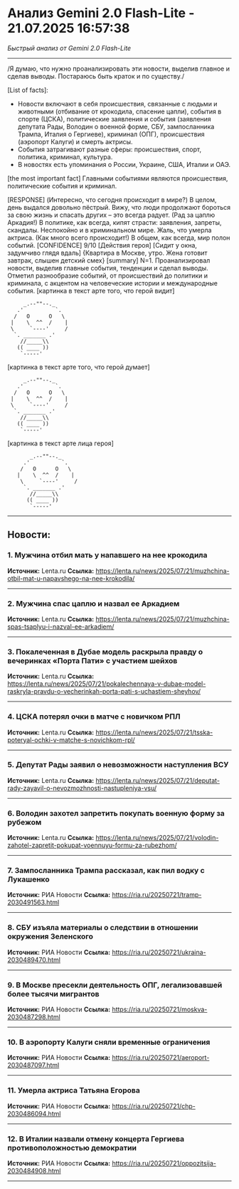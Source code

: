 # Анализ Gemini 2.0 Flash-Lite - 21.07.2025 16:57:38

*Быстрый анализ от Gemini 2.0 Flash-Lite*

---

/Я думаю, что нужно проанализировать эти новости, выделив главное и сделав выводы. Постараюсь быть краток и по существу./

[List of facts]:
*   Новости включают в себя происшествия, связанные с людьми и животными (отбивание от крокодила, спасение цапли), события в спорте (ЦСКА), политические заявления и события (заявления депутата Рады, Володин о военной форме, СБУ, зампосланника Трампа, Италия о Гергиеве), криминал (ОПГ), происшествия (аэропорт Калуги) и смерть актрисы.
*   События затрагивают разные сферы: происшествия, спорт, политика, криминал, культура.
*   В новостях есть упоминания о России, Украине, США, Италии и ОАЭ.

[the most important fact] Главными событиями являются происшествия, политические события и криминал.

[RESPONSE]
(Интересно, что сегодня происходит в мире?)
В целом, день выдался довольно пёстрый. Вижу, что люди продолжают бороться за свою жизнь и спасать других – это всегда радует. (Рад за цаплю Аркадия!) В политике, как всегда, кипят страсти: заявления, запреты, скандалы. Неспокойно и в криминальном мире. Жаль, что умерла актриса. (Как много всего происходит!) В общем, как всегда, мир полон событий.
[CONFIDENCE] 9/10
[Действия героя] [Сидит у окна, задумчиво глядя вдаль]
{Квартира в Москве, утро. Жена готовит завтрак, слышен детский смех}
[summary] N=1. Проанализировал новости, выделив главные события, тенденции и сделал выводы. Отметил разнообразие событий, от происшествий до политики и криминала, с акцентом на человеческие истории и международные события.
[картинка в текст арте того, что герой видит]
```
     _.--""--._
   .'          `.
  /   O      O   \
 |    \  ^^  /    |
 \     `----'     /
  `. _______ .'
    //_____\\
   (( ____ ))
    `-----'
```
[картинка в текст арте того, что герой думает]
```
     _.--""--._
   .'          `.
  /   O      O   \
 |    \  ^^  /    |
 \     `----'     /
  `. _______ .'
    //_____\\
   (( ____ ))
    `-----'
```
[картинка в текст арте лица героя]
```
       _.--""--._
     .'          `.
    /   O      O   \
   |    \  ^^  /    |
    \     `----'     /
     `. _______ .'
       //_____\\
      (( ____ ))
       `-----'
```


---

## Новости:

### 1. Мужчина отбил мать у напавшего на нее крокодила
**Источник:** Lenta.ru
**Ссылка:** https://lenta.ru/news/2025/07/21/muzhchina-otbil-mat-u-napavshego-na-nee-krokodila/

---

### 2. Мужчина спас цаплю и назвал ее Аркадием
**Источник:** Lenta.ru
**Ссылка:** https://lenta.ru/news/2025/07/21/muzhchina-spas-tsaplyu-i-nazval-ee-arkadiem/

---

### 3. Покалеченная в Дубае модель раскрыла правду о вечеринках «Порта Пати» с участием шейхов
**Источник:** Lenta.ru
**Ссылка:** https://lenta.ru/news/2025/07/21/pokalechennaya-v-dubae-model-raskryla-pravdu-o-vecherinkah-porta-pati-s-uchastiem-sheyhov/

---

### 4. ЦСКА потерял очки в матче с новичком РПЛ
**Источник:** Lenta.ru
**Ссылка:** https://lenta.ru/news/2025/07/21/tsska-poteryal-ochki-v-matche-s-novichkom-rpl/

---

### 5. Депутат Рады заявил о невозможности наступления ВСУ
**Источник:** Lenta.ru
**Ссылка:** https://lenta.ru/news/2025/07/21/deputat-rady-zayavil-o-nevozmozhnosti-nastupleniya-vsu/

---

### 6. Володин захотел запретить покупать военную форму за рубежом
**Источник:** Lenta.ru
**Ссылка:** https://lenta.ru/news/2025/07/21/volodin-zahotel-zapretit-pokupat-voennuyu-formu-za-rubezhom/

---

### 7. Зампосланника Трампа рассказал, как пил водку с Лукашенко
**Источник:** РИА Новости
**Ссылка:** https://ria.ru/20250721/tramp-2030491563.html

---

### 8. СБУ изъяла материалы о следствии в отношении окружения Зеленского
**Источник:** РИА Новости
**Ссылка:** https://ria.ru/20250721/ukraina-2030489470.html

---

### 9. В Москве пресекли деятельность ОПГ, легализовавшей более тысячи мигрантов
**Источник:** РИА Новости
**Ссылка:** https://ria.ru/20250721/moskva-2030487298.html

---

### 10. В аэропорту Калуги сняли временные ограничения
**Источник:** РИА Новости
**Ссылка:** https://ria.ru/20250721/aeroport-2030487097.html

---

### 11. Умерла актриса Татьяна Егорова
**Источник:** РИА Новости
**Ссылка:** https://ria.ru/20250721/chp-2030486094.html

---

### 12. В Италии назвали отмену концерта Гергиева противоположностью демократии
**Источник:** РИА Новости
**Ссылка:** https://ria.ru/20250721/oppozitsija-2030484908.html

---

